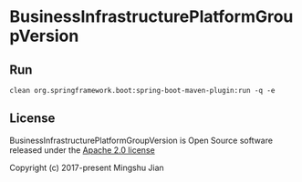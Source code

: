 # BusinessInfrastructurePlatformGroupVersion

<h2>Run</h2>
<code>clean org.springframework.boot:spring-boot-maven-plugin:run -q -e</code>

<h2>License</h2>
BusinessInfrastructurePlatformGroupVersion is Open Source software released under the <a href="https://opensource.org/licenses/Apache-2.0">Apache 2.0 license</a>
<p>Copyright (c) 2017-present Mingshu Jian</p>
